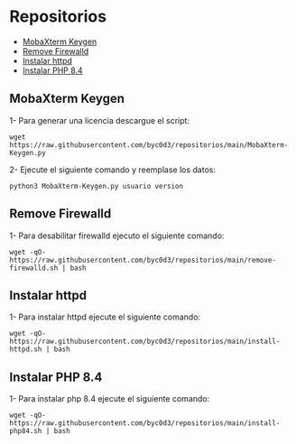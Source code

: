 # Repositorios

- [MobaXterm Keygen](#MobaXterm-Keygen)
- [Remove Firewalld](#Remove-Firewalld)
- [Instalar httpd](#Instalar-httpd)
- [Instalar PHP 8.4](#Instalar-PHP-84)

## MobaXterm Keygen

1- Para generar una licencia descargue el script:

```
wget https://raw.githubusercontent.com/byc0d3/repositorios/main/MobaXterm-Keygen.py
```

2- Ejecute el siguiente comando y reemplase los datos:

```
python3 MobaXterm-Keygen.py usuario version
```

## Remove Firewalld

1- Para desabilitar firewalld ejecuto el siguiente comando:

```
wget -qO- https://raw.githubusercontent.com/byc0d3/repositorios/main/remove-firewalld.sh | bash
```

## Instalar httpd

1- Para instalar httpd ejecute el siguiente comando:

```
wget -qO- https://raw.githubusercontent.com/byc0d3/repositorios/main/install-httpd.sh | bash
```

## Instalar PHP 8.4

1- Para instalar php 8.4 ejecute el siguiente comando:

```
wget -qO- https://raw.githubusercontent.com/byc0d3/repositorios/main/install-php84.sh | bash
```
